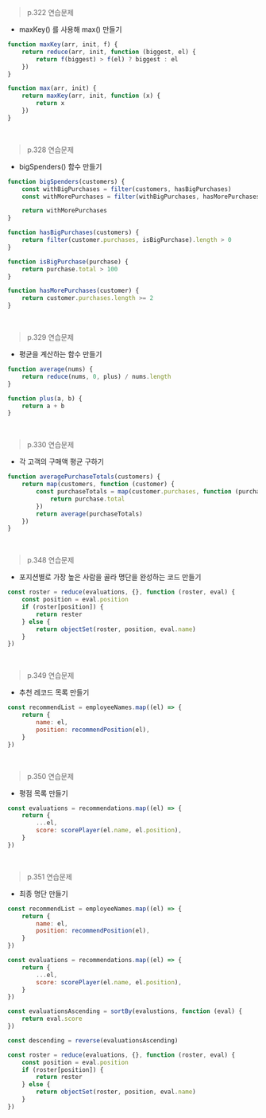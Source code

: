 > p.322 연습문제

-   maxKey() 를 사용해 max() 만들기

```javascript
function maxKey(arr, init, f) {
    return reduce(arr, init, function (biggest, el) {
        return f(biggest) > f(el) ? biggest : el
    })
}

function max(arr, init) {
    return maxKey(arr, init, function (x) {
        return x
    })
}
```

<br />

> p.328 연습문제

-   bigSpenders() 함수 만들기

```javascript
function bigSpenders(customers) {
    const withBigPurchases = filter(customers, hasBigPurchases)
    const withMorePurchases = filter(withBigPurchases, hasMorePurchases)

    return withMorePurchases
}

function hasBigPurchases(customers) {
    return filter(customer.purchases, isBigPurchase).length > 0
}

function isBigPurchase(purchase) {
    return purchase.total > 100
}

function hasMorePurchases(customer) {
    return customer.purchases.length >= 2
}
```

<br />

> p.329 연습문제

-   평균을 계산하는 함수 만들기

```javascript
function average(nums) {
    return reduce(nums, 0, plus) / nums.length
}

function plus(a, b) {
    return a + b
}
```

<br />

> p.330 연습문제

-   각 고객의 구매액 평균 구하기

```javascript
function averagePurchaseTotals(customers) {
    return map(customers, function (customer) {
        const purchaseTotals = map(customer.purchases, function (purchase) {
            return purchase.total
        })
        return average(purchaseTotals)
    })
}
```

<br />

> p.348 연습문제

-   포지션별로 가장 높은 사람을 골라 명단을 완성하는 코드 만들기

```javascript
const roster = reduce(evaluations, {}, function (roster, eval) {
    const position = eval.position
    if (roster[position]) {
        return rester
    } else {
        return objectSet(roster, position, eval.name)
    }
})
```

<br />

> p.349 연습문제

-   추천 레코드 목록 만들기

```javascript
const recommendList = employeeNames.map((el) => {
    return {
        name: el,
        position: recommendPosition(el),
    }
})
```

<br />

> p.350 연습문제

-   평점 목록 만들기

```javascript
const evaluations = recommendations.map((el) => {
    return {
        ...el,
        score: scorePlayer(el.name, el.position),
    }
})
```

<br />

> p.351 연습문제

-   최종 명단 만들기

```javascript
const recommendList = employeeNames.map((el) => {
    return {
        name: el,
        position: recommendPosition(el),
    }
})

const evaluations = recommendations.map((el) => {
    return {
        ...el,
        score: scorePlayer(el.name, el.position),
    }
})

const evaluationsAscending = sortBy(evalustions, function (eval) {
    return eval.score
})

const descending = reverse(evaluationsAscending)

const roster = reduce(evaluations, {}, function (roster, eval) {
    const position = eval.position
    if (roster[position]) {
        return rester
    } else {
        return objectSet(roster, position, eval.name)
    }
})
```
